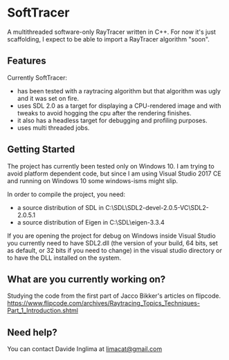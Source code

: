 # SoftTracer
A multithreaded software-only RayTracer written in C++.
For now it's just scaffolding, I expect to be able to import a RayTracer algorithm "soon".

## Features
Currently SoftTracer:
- has been tested with a raytracing algorithm but that algorithm was ugly and it was set on fire.
- uses SDL 2.0 as a target for displaying a CPU-rendered image and with tweaks to avoid hogging the cpu after the rendering finishes.
- it also has a headless target for debugging and profiling purposes.
- uses multi threaded jobs.

## Getting Started
The project has currently been tested only on Windows 10. I am trying to avoid platform dependent code, but since I am using
Visual Studio 2017 CE and running on Windows 10 some windows-isms might slip.

In order to compile the project, you need:
- a source distribution of SDL in C:\SDL\SDL2-devel-2.0.5-VC\SDL2-2.0.5.1 
- a source distribution of Eigen in C:\SDL\eigen-3.3.4

If you are opening the project for debug on Windows inside Visual Studio you currently need to have SDL2.dll 
(the version of your build, 64 bits, set as default, or 32 bits if you need to change) in the visual studio directory or to 
have the DLL installed on the system. 

## What are you currently working on?
Studying the code from the first part of Jacco Bikker's articles on flipcode.
https://www.flipcode.com/archives/Raytracing_Topics_Techniques-Part_1_Introduction.shtml

## Need help?
You can contact Davide Inglima at limacat@gmail.com